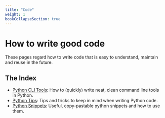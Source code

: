 ```yaml
---
title: "Code"
weight: 1
bookCollapseSection: true
---
```


# How to write good code

These pages regard how to write code that is easy to understand, maintain and reuse in the future.

## The Index
- [Python CLI Tools](/docs/code/python/python_tools.md): How to (quickly) write neat, clean command line tools in Python.
- [Python Tips](/docs/code/python/python_tips.md): Tips and tricks to keep in mind when writing Python code.
- [Python Snippets](/docs/code/python/python_snippets.md): Useful, copy-pastable python snippets and how to use them.
